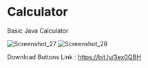 # Calculator
Basic Java Calculator



![Screenshot_27](https://user-images.githubusercontent.com/83451836/117629446-cd735d80-b197-11eb-8cb6-b0dc59a9aa4a.jpg)
![Screenshot_28](https://user-images.githubusercontent.com/83451836/117629450-cea48a80-b197-11eb-9d04-be62405c50bb.jpg)



Download Buttons Link : https://bit.ly/3ex0QBH
